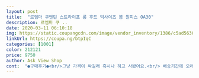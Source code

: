 ```yaml
---
layout: post 
title:  "르엠마 쿠엔틴 스트라이프 롱 후드 빅사이즈 봄 원피스 OA30" 
description: 르엠마 쿠 ..
date: 2020-03-11 06:10:18 
img: https://static.coupangcdn.com/image/vendor_inventory/1386/c5ad56304e6ae914ab602eb38582d3a96189930897876c12606b530fc3f0.png 
linkUrl: https://coupa.ng/btpIqC 
categories: [1001] 
color: 212121 
price: 9750 
author: Ask View Shop 
cont:  "●구매후기●<br/>그냥 가격이 싸길래 혹시나 하고 사봤어요.<br/> 배송기간에 오래 걸린다고 해서, 주문한거 잊어버리고 있었는데 생각보다 빨리 도착했습니다.<br/><br/>안맞으면 딸내미 줄려고 했는데 제가 입어도 잘 맞구요.<br/> 같이 입을려고 하나 더 주문합니다.<br/> 재주문하는거니 배송 더 빨리 해주세요 ㅎㅎ<br/>티셔츠 가격에 원피스 괜찮네요.<br/> 편하고 좋습니다.<br/><br/>해외배송 옷 안좋은건 알았지만 정말 사이즈도 틀리고 정말 별 하나도 아깝네요  돈이너무 아깝네요 쓰레기 봉투에 버릴려고 처박아놨어요<br/>" 
---
```

